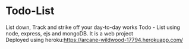 # Todo-List<br>
List down, Track and strike off your day-to-day works
Todo - List using node, express, ejs and mongoDB. It is a web project <br>
Deployed using heroku:https://arcane-wildwood-17794.herokuapp.com/
